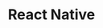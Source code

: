 ---
title: "React Native"
color: "#61dafb"
background: "transparent"
description: React Native is an open-source mobile application framework created by Facebook, Inc. It is used to develop applications for Android, iOS, Web, and UWP by enabling developers to use React along with native platform capabilities.
logo: ""
---